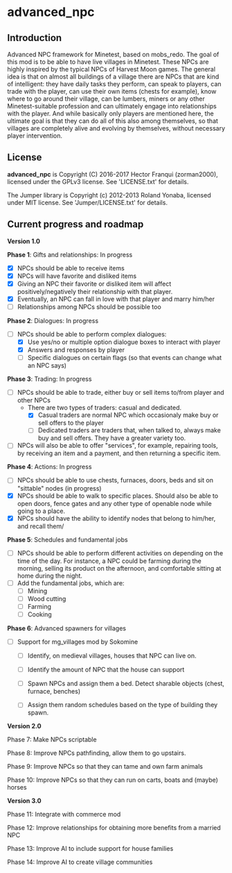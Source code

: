 advanced_npc
============

Introduction
------------

Advanced NPC framework for Minetest, based on mobs_redo.
The goal of this mod is to be able to have live villages in Minetest. These NPCs are highly inspired by the typical NPCs of Harvest Moon games. The general idea is that on almost all buildings of a village there are NPCs that are kind of intelligent: they have daily tasks they perform, can speak to players, can trade with the player, can use their own items (chests for example), know where to go around their village, can be lumbers, miners or any other Minetest-suitable profession and can ultimately engage into relationships with the player. And while basically only players are mentioned here, the ultimate goal is that they can do all of this also among themselves, so that villages are completely alive and evolving by themselves, without necessary player intervention.


License
-------

__advanced_npc__ is Copyright (C) 2016-2017 Hector Franqui (zorman2000), licensed under the GPLv3 license. See 'LICENSE.txt' for details.

The Jumper library is Copyright (c) 2012-2013 Roland Yonaba, licensed under MIT license. See 'Jumper/LICENSE.txt' for details.


Current progress and roadmap
----------------------------

__Version 1.0__

__Phase 1__: Gifts and relationships: In progress
- [x] NPCs should be able to receive items
- [x] NPCs will have favorite and disliked items
- [x] Giving an NPC their favorite or disliked item will affect positively/negatively their
  relationship with that player.
- [x] Eventually, an NPC can fall in love with that player and marry him/her
- [ ] Relationships among NPCs should be possible too

__Phase 2__: Dialogues: In progress
- [ ] NPCs should be able to perform complex dialogues:
  - [x] Use yes/no or multiple option dialogue boxes to interact with player
  - [x] Answers and responses by player
  - [ ] Specific dialogues on certain flags (so that events can change what an NPC says)

__Phase 3__: Trading: In progress
- [ ] NPCs should be able to trade, either buy or sell items to/from player and other NPCs
  - There are two types of traders: casual and dedicated.
    - [x] Casual traders are normal NPC which occasionaly make buy or sell offers to the player
    - [ ] Dedicated traders are traders that, when talked to, always make buy and sell offers. They have a greater variety too.
- [ ] NPCs will also be able to offer "services", for example, repairing tools, by receiving an item and a payment, and then returning a specific item.

__Phase 4__: Actions: In progress
- [ ] NPCs should be able to use chests, furnaces, doors, beds and sit on "sittable" nodes (in progress)
- [x] NPCs should be able to walk to specific places. Should also be able to open doors, fence gates and any other type of openable node while going to a place.
- [x] NPCs should have the ability to identify nodes that belong to him/her, and recall them/
  
__Phase 5__: Schedules and fundamental jobs
  - [ ] NPCs should be able to perform different activities on depending on the time of the day. For instance, a NPC could be farming during the morning, selling its product on the afternoon, and comfortable sitting at home during the night.
  - [ ] Add the fundamental jobs, which are:
  	- [ ] Mining
  	- [ ] Wood cutting
  	- [ ] Farming
  	- [ ] Cooking
  
__Phase 6__: Advanced spawners for villages
  - [ ] Support for mg_villages mod by Sokomine
    - [ ] Identify, on medieval villages, houses that NPC can live on.
    - [ ] Identify the amount of NPC that the house can support
    - [ ] Spawn NPCs and assign them a bed. Detect sharable objects (chest, furnace, benches)
    - [ ] Assign them random schedules based on the type of building they spawn.


__Version 2.0__

Phase 7: Make NPCs scriptable

Phase 8: Improve NPCs pathfinding, allow them to go upstairs.

Phase 9: Improve NPCs so that they can tame and own farm animals

Phase 10: Improve NPCs so that they can run on carts, boats and (maybe) horses

__Version 3.0__

Phase 11: Integrate with commerce mod

Phase 12: Improve relationships for obtaining more benefits from a married NPC

Phase 13: Improve AI to include support for house families

Phase 14: Improve AI to create village communities